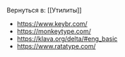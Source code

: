 Вернуться в: [[Утилиты]]

- https://www.keybr.com/
- https://monkeytype.com/
- https://klava.org/delta/#eng_basic
- https://www.ratatype.com/